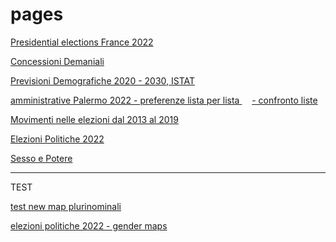 # pages

[Presidential elections France 2022](https://gjrichter.github.io/pages/Elezioni_Francia_2020_primo_turno/)

[Concessioni Demaniali ](https://gjrichter.github.io/pages/scrollama/index_Concessioni_confronto.html)

[Previsioni Demografiche 2020 - 2030,  ISTAT ](https://gjrichter.github.io/pages/scrollama/index_Demografia_Bars.html)

[amministrative Palermo 2022 - preferenze lista per lista ](https://gjrichter.github.io/pages/Elezioni_Palermo_2022/index_test_api_embed_Elezioni_Palermo_2022_Preferenze_values.html)   &nbsp;&nbsp;&nbsp;   [- confronto liste](https://gjrichter.github.io/pages/Elezioni_Palermo_2022)

[Movimenti nelle elezioni dal 2013 al  2019](https://gjrichter.github.io/pages/Elezioni_2013_2019_small/index_top_3.html)

[Elezioni Politiche 2022](https://gjrichter.github.io/pages/Elezioni_Politiche_2022/index.html)

[Sesso e Potere](https://gjrichter.github.io/pages/Sesso%20e%20Potere/)

---

TEST

[test new map plurinominali ](https://gjrichter.github.io/ixmaps/ui/dispatch.htm?ui=view&basemap=ll&legend=1&project=https://raw.githubusercontent.com/gjrichter/viz/master/Elezioni/Politiche/2022_test/ixmaps_project_CAMERA_CollegiPLURINOMINALI_2020_candidati_poligoni.json)

[elezioni politiche 2022 - gender maps ](https://gjrichter.github.io/pages/Elezioni_Politiche_2022_gender/index.html)





